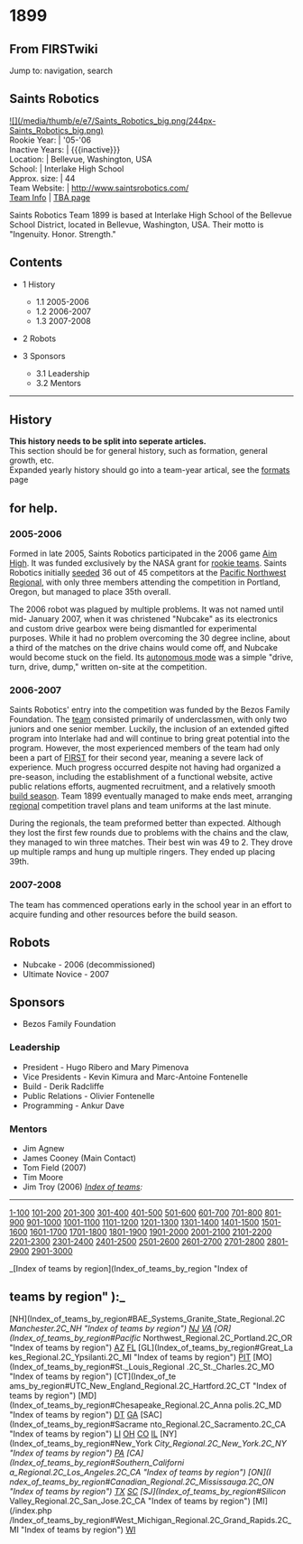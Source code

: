 # 1899

## From FIRSTwiki

Jump to: navigation, search

## Saints Robotics

[![](/media/thumb/e/e7/Saints_Robotics_big.png/244px-
Saints_Robotics_big.png)](Image:Saints_Robotics_big.png)<br>
Rookie Year: | '05-'06<br>
Inactive Years: | {{{inactive}}}<br>
Location: | Bellevue, Washington, USA<br>
School: | Interlake High School<br>
Approx. size: | 44<br>
Team Website: | <http://www.saintsrobotics.com/><br>
[Team Info](https://my.usfirst.org/myarea/index.lasso?page=teaminfo&team=1899 "https://my.usfirst.org/myarea/index.lasso?page=teaminfo&team=1899") | [TBA page](http://www.thebluealliance.net/tbatv/team.php?team=1899 "http://www.thebluealliance.net/tbatv/team.php?team=1899")

Saints Robotics Team 1899 is based at Interlake High School of the Bellevue School District, located in Bellevue, Washington, USA. Their motto is "Ingenuity. Honor. Strength."

## Contents

- 1 History

  - 1.1 2005-2006
  - 1.2 2006-2007
  - 1.3 2007-2008

- 2 Robots
- 3 Sponsors

  - 3.1 Leadership
  - 3.2 Mentors

--------------------------------------------------------------------------------

## History

**This history needs to be split into seperate articles.**<br>
This section should be for general history, such as formation, general growth, etc.<br>
Expanded yearly history should go into a team-year artical, see the [formats](FIRSTwiki:Page_formats "FIRSTwiki:Page formats") page

## for help.

### 2005-2006

Formed in late 2005, Saints Robotics participated in the 2006 game [Aim High](aim-high). It was funded exclusively by the NASA grant for [rookie teams](Rookie_teams "Rookie teams"). Saints Robotics initially [seeded](Seed "Seed") 36 out of 45 competitors at the [Pacific Northwest Regional](Pacific_Northwest_Regional "Pacific Northwest Regional"), with only three members attending the competition in Portland, Oregon, but managed to place 35th overall.

The 2006 robot was plagued by multiple problems. It was not named until mid- January 2007, when it was christened "Nubcake" as its electronics and custom drive gearbox were being dismantled for experimental purposes. While it had no problem overcoming the 30 degree incline, about a third of the matches on the drive chains would come off, and Nubcake would become stuck on the field. Its [autonomous mode](autonomous-mode) was a simple "drive, turn, drive, dump," written on-site at the competition.

### 2006-2007

Saints Robotics' entry into the competition was funded by the Bezos Family Foundation. The [team](team) consisted primarily of underclassmen, with only two juniors and one senior member. Luckily, the inclusion of an extended gifted program into Interlake had and will continue to bring great potential into the program. However, the most experienced members of the team had only been a part of [FIRST](first) for their second year, meaning a severe lack of experience. Much progress occurred despite not having had organized a pre-season, including the establishment of a functional website, active public relations efforts, augmented recruitment, and a relatively smooth [build season](Build_season "Build season"). Team 1899 eventually managed to make ends meet, arranging [regional](Regional "Regional") competition travel plans and team uniforms at the last minute.

During the regionals, the team preformed better than expected. Although they lost the first few rounds due to problems with the chains and the claw, they managed to win three matches. Their best win was 49 to 2\. They drove up multiple ramps and hung up multiple ringers. They ended up placing 39th.

### 2007-2008

The team has commenced operations early in the school year in an effort to acquire funding and other resources before the build season.

## Robots

- Nubcake - 2006 (decommissioned)
- Ultimate Novice - 2007

## Sponsors

- Bezos Family Foundation

### Leadership

- President - Hugo Ribero and Mary Pimenova
- Vice Presidents - Kevin Kimura and Marc-Antoine Fontenelle
- Build - Derik Radcliffe
- Public Relations - Olivier Fontenelle
- Programming - Ankur Dave

### Mentors

- Jim Agnew
- James Cooney (Main Contact)
- Tom Field (2007)
- Tim Moore
- Jim Troy (2006) _[Index of teams](Index_of_teams "Index of teams"):_

--------------------------------------------------------------------------------

[1-100](Index_of_teams#1-100 "Index of teams") [101-200](Index_of_teams#101-200 "Index of teams") [201-300](Index_of_teams#201-300 "Index of teams") [301-400](Index_of_teams#301-400 "Index of teams") [401-500](Index_of_teams#401-500 "Index of teams") [501-600](Index_of_teams#501-600 "Index of teams") [601-700](Index_of_teams#601-700 "Index of teams") [701-800](Index_of_teams#701-800 "Index of teams") [801-900](Index_of_teams#801-900 "Index of teams") [901-1000](Index_of_teams#901-1000 "Index of teams") [1001-1100](Index_of_teams#1001-1100 "Index of teams") [1101-1200](Index_of_teams#1101-1200 "Index of teams") [1201-1300](Index_of_teams#1201-1300 "Index of teams") [1301-1400](Index_of_teams#1301-1400 "Index of teams") [1401-1500](Index_of_teams#1401-1500 "Index of teams") [1501-1600](Index_of_teams#1501-1600 "Index of teams") [1601-1700](Index_of_teams#1601-1700 "Index of teams") [1701-1800](Index_of_teams#1701-1800 "Index of teams") [1801-1900](Index_of_teams#1801-1900 "Index of teams") [1901-2000](Index_of_teams#1901-2000 "Index of teams") [2001-2100](Index_of_teams#2001-2100 "Index of teams") [2101-2200](Index_of_teams#2101-2200 "Index of teams") [2201-2300](Index_of_teams#2201-2300 "Index of teams") [2301-2400](Index_of_teams#2301-2400 "Index of teams") [2401-2500](Index_of_teams#2401-2500 "Index of teams") [2501-2600](Index_of_teams#2501-2600 "Index of teams") [2601-2700](Index_of_teams#2601-2700 "Index of teams") [2701-2800](Index_of_teams#2701-2800 "Index of teams") [2801-2900](Index_of_teams#2801-2900 "Index of teams") [2901-3000](Index_of_teams#2901-3000 "Index of teams")

_[Index of teams by region](Index_of_teams_by_region "Index of

## teams by region" ):_

[NH](Index_of_teams_by_region#BAE_Systems_Granite_State_Regional.2C
_Manchester.2C_NH "Index of teams by region") [NJ](Index_of_teams_by_region#New_Jersey_Regional.2C_Trenton.2C_NJ "Index of teams by region") [VA](Index_of_teams_by_region#NASA.2FVCU_Regional.2C_Richmond.2C_VA "Index of teams by region") [OR](Index_of_teams_by_region#Pacific_
Northwest_Regional.2C_Portland.2C_OR "Index of teams by region") [AZ](Index_of_teams_by_region#Arizona_Regional.2C_Phoenix.2C_AZ "Index of teams by region") [FL](Index_of_teams_by_region#Florida_Regional.2C_Orlando.2C_FL "Index of teams by region") [GL](Index_of_teams_by_region#Great_La
kes_Regional.2C_Ypsilanti.2C_MI "Index of teams by region") [PIT](Index_of_teams_by_region#Pittsburgh_Regional.2C_Pittsburgh.2C_PA "Index of
teams by region") [MO](Index_of_teams_by_region#St._Louis_Regional
.2C_St._Charles.2C_MO "Index of teams by region") [CT](Index_of_te
ams_by_region#UTC_New_England_Regional.2C_Hartford.2C_CT "Index of teams by
region") [MD](Index_of_teams_by_region#Chesapeake_Regional.2C_Anna
polis.2C_MD "Index of teams by region") [DT](Index_of_teams_by_region#Detroit_Regional.2C_Detroit.2C_MI "Index of teams by region") [GA](Index_of_teams_by_region#Peachtree_Regional.2C_Duluth.2C_GA "Index of teams by region") [SAC](Index_of_teams_by_region#Sacrame
nto_Regional.2C_Sacramento.2C_CA "Index of teams by region") [LI](Index_of_teams_by_region#SBPLI_Long_Island_Regional.2C_Brentwood.2C_NY "Index
of teams by region") [OH](Index_of_teams_by_region#Buckeye_Regional.2C_Cleveland.2C_OH "Index of teams by region") [CO](Index_of_teams_by_region#Colorado_Regional.2C_Denver.2C_CO "Index of teams by region") [IL](Index_of_teams_by_region#Midwest_Regional.2C_Evanston.2C_IL "Index of teams by region") [NY](Index_of_teams_by_region#New_York
_City_Regional.2C_New_York.2C_NY "Index of teams by region") [PA](Index_of_teams_by_region#Philadelphia_Regional.2C_Philadelphia.2C_PA "Index of
teams by region") [CA](Index_of_teams_by_region#Southern_Californi
a_Regional.2C_Los_Angeles.2C_CA "Index of teams by region") [ON](I
ndex_of_teams_by_region#Canadian_Regional.2C_Mississauga.2C_ON "Index of teams
by region") [TX](Index_of_teams_by_region#Lone_Star_Regional.2C_Houston.2C_TX "Index of teams by region") [SC](Index_of_teams_by_region#Palmetto_Regional.2C_Columbia.2C_SC "Index of teams by region") [SJ](Index_of_teams_by_region#Silicon_
Valley_Regional.2C_San_Jose.2C_CA "Index of teams by region") [MI](/index.php
/Index_of_teams_by_region#West_Michigan_Regional.2C_Grand_Rapids.2C_MI "Index
of teams by region") [WI](Index_of_teams_by_region#Wisconsin_Regional.2C_Milwaukee.2C_WI "Index of teams by region")
